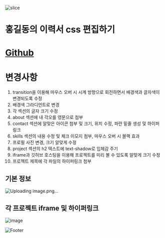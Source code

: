 ![slice](https://capsule-render.vercel.app/api?type=slice&color=auto&height=200&text=css%20Portfolio&fontAlign=70&rotate=13&fontAlignY=25&desc=20230919&descAlignY=44)

# 홍길동의 이력서 css 편집하기

# <a href="https://baesub.github.io/Tue_Report/0919/sourcecode/index.html"> Github </a>

# 변경사항
1. transition을 이용해 마우스 오버 시 시계 방향으로 회전하면서 배경색과 글자색이 변경되도록 수정
2. 배경색 그라디언트로 변경
3. 각 섹션의 글자 크기 수정
4. about 섹션에 내 각오를 영문으로 첨부
5. contact 섹션에 알맞은 아이콘 첨부 및 크기, 위치 수정, 파란 밑줄 생성 및 하이퍼링크
6. skills 섹션의 내용 수정 및 체크 이모지 첨부, 마우스 오버 시 블랙 효과
7. 프로필 사진 변경, 크기 알맞게 수정
8. project 섹션의 h2 텍스트에 text-shadow로 입체감 주기
9. iframe과 깃허브 호스팅을 이용해 프로젝트를 미리 볼 수 있도록 알맞게 크기 수정
10. 프로젝트 제목에 각 파일의 하이퍼링크 첨부




## 기본 정보
![Uploading image.png…]()


## 각 프로젝트 iframe 및 하이퍼링크
![image](https://github.com/baesub/Tue_Report/assets/113866062/aeaf261d-f535-4023-aeca-fbbe3d0a369c)

![Footer](https://capsule-render.vercel.app/api?type=waving&color=auto&height=200&section=footer)



